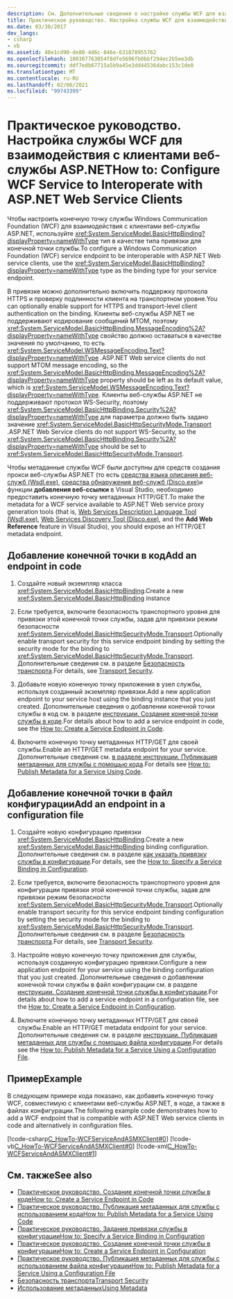 ```yaml
---
description: См. Дополнительные сведения о настройке службы WCF для взаимодействия с клиентами веб-службы ASP.NET.
title: Практическое руководство. Настройка службы WCF для взаимодействия с клиентами веб-службы ASP.NET
ms.date: 03/30/2017
dev_langs:
- csharp
- vb
ms.assetid: 48e1cd90-de80-4d6c-846e-631878955762
ms.openlocfilehash: 180307763054f8dfe5696fb0bbf294ec2b5ee3db
ms.sourcegitcommit: ddf7edb67715a5b9a45e3dd44536dabc153c1de0
ms.translationtype: MT
ms.contentlocale: ru-RU
ms.lasthandoff: 02/06/2021
ms.locfileid: "99743399"
---
```

# <a name="how-to-configure-wcf-service-to-interoperate-with-aspnet-web-service-clients"></a><span data-ttu-id="2c865-103">Практическое руководство. Настройка службы WCF для взаимодействия с клиентами веб-службы ASP.NET</span><span class="sxs-lookup"><span data-stu-id="2c865-103">How to: Configure WCF Service to Interoperate with ASP.NET Web Service Clients</span></span>

<span data-ttu-id="2c865-104">Чтобы настроить конечную точку службы Windows Communication Foundation (WCF) для взаимодействия с клиентами веб-службы ASP.NET, используйте <xref:System.ServiceModel.BasicHttpBinding?displayProperty=nameWithType> тип в качестве типа привязки для конечной точки службы.</span><span class="sxs-lookup"><span data-stu-id="2c865-104">To configure a Windows Communication Foundation (WCF) service endpoint to be interoperable with ASP.NET Web service clients, use the <xref:System.ServiceModel.BasicHttpBinding?displayProperty=nameWithType> type as the binding type for your service endpoint.</span></span>  
  
 <span data-ttu-id="2c865-105">В привязке можно дополнительно включить поддержку протокола HTTPS и проверку подлинности клиента на транспортном уровне.</span><span class="sxs-lookup"><span data-stu-id="2c865-105">You can optionally enable support for HTTPS and transport-level client authentication on the binding.</span></span> <span data-ttu-id="2c865-106">Клиенты веб-службы ASP.NET не поддерживают кодирование сообщений MTOM, поэтому <xref:System.ServiceModel.BasicHttpBinding.MessageEncoding%2A?displayProperty=nameWithType> свойство должно оставаться в качестве значения по умолчанию, то есть <xref:System.ServiceModel.WSMessageEncoding.Text?displayProperty=nameWithType> .</span><span class="sxs-lookup"><span data-stu-id="2c865-106">ASP.NET Web service clients do not support MTOM message encoding, so the <xref:System.ServiceModel.BasicHttpBinding.MessageEncoding%2A?displayProperty=nameWithType> property should be left as its default value, which is <xref:System.ServiceModel.WSMessageEncoding.Text?displayProperty=nameWithType>.</span></span> <span data-ttu-id="2c865-107">Клиенты веб-службы ASP.NET не поддерживают протокол WS-Security, поэтому <xref:System.ServiceModel.BasicHttpBinding.Security%2A?displayProperty=nameWithType> для параметра должно быть задано значение <xref:System.ServiceModel.BasicHttpSecurityMode.Transport> .</span><span class="sxs-lookup"><span data-stu-id="2c865-107">ASP.NET Web Service clients do not support WS-Security, so the <xref:System.ServiceModel.BasicHttpBinding.Security%2A?displayProperty=nameWithType> should be set to <xref:System.ServiceModel.BasicHttpSecurityMode.Transport>.</span></span>  
  
 <span data-ttu-id="2c865-108">Чтобы метаданные службы WCF были доступны для средств создания прокси веб-службы ASP.NET (то есть [средства языка описания веб-служб (Wsdl.exe)](/previous-versions/dotnet/netframework-4.0/7h3ystb6(v=vs.100)), [средства обнаружения веб-служб (Disco.exe)](/previous-versions/dotnet/netframework-4.0/cy2a3ybs(v=vs.100))и функции **добавления веб-ссылки** в Visual Studio, необходимо предоставить конечную точку метаданных HTTP/GET.</span><span class="sxs-lookup"><span data-stu-id="2c865-108">To make the metadata for a WCF service available to ASP.NET Web service proxy generation tools (that is, [Web Services Description Language Tool (Wsdl.exe)](/previous-versions/dotnet/netframework-4.0/7h3ystb6(v=vs.100)), [Web Services Discovery Tool (Disco.exe)](/previous-versions/dotnet/netframework-4.0/cy2a3ybs(v=vs.100)), and the **Add Web Reference** feature in Visual Studio), you should expose an HTTP/GET metadata endpoint.</span></span>  
  
## <a name="add-an-endpoint-in-code"></a><span data-ttu-id="2c865-109">Добавление конечной точки в код</span><span class="sxs-lookup"><span data-stu-id="2c865-109">Add an endpoint in code</span></span>  
  
1. <span data-ttu-id="2c865-110">Создайте новый экземпляр класса <xref:System.ServiceModel.BasicHttpBinding>.</span><span class="sxs-lookup"><span data-stu-id="2c865-110">Create a new <xref:System.ServiceModel.BasicHttpBinding> instance</span></span>  
  
2. <span data-ttu-id="2c865-111">Если требуется, включите безопасность транспортного уровня для привязки этой конечной точки службы, задав для привязки режим безопасности <xref:System.ServiceModel.BasicHttpSecurityMode.Transport>.</span><span class="sxs-lookup"><span data-stu-id="2c865-111">Optionally enable transport security for this service endpoint binding by setting the security mode for the binding to <xref:System.ServiceModel.BasicHttpSecurityMode.Transport>.</span></span> <span data-ttu-id="2c865-112">Дополнительные сведения см. в разделе [Безопасность транспорта](transport-security.md).</span><span class="sxs-lookup"><span data-stu-id="2c865-112">For details, see [Transport Security](transport-security.md).</span></span>  
  
3. <span data-ttu-id="2c865-113">Добавьте новую конечную точку приложения в узел службы, используя созданный экземпляр привязки.</span><span class="sxs-lookup"><span data-stu-id="2c865-113">Add a new application endpoint to your service host using the binding instance that you just created.</span></span> <span data-ttu-id="2c865-114">Дополнительные сведения о добавлении конечной точки службы в код см. в разделе [инструкции. Создание конечной точки службы в коде](how-to-create-a-service-endpoint-in-code.md).</span><span class="sxs-lookup"><span data-stu-id="2c865-114">For details about how to add a service endpoint in code, see the [How to: Create a Service Endpoint in Code](how-to-create-a-service-endpoint-in-code.md).</span></span>  
  
4. <span data-ttu-id="2c865-115">Включите конечную точку метаданных HTTP/GET для своей службы.</span><span class="sxs-lookup"><span data-stu-id="2c865-115">Enable an HTTP/GET metadata endpoint for your service.</span></span> <span data-ttu-id="2c865-116">Дополнительные сведения см. [в разделе инструкции. Публикация метаданных для службы с помощью кода](how-to-publish-metadata-for-a-service-using-code.md).</span><span class="sxs-lookup"><span data-stu-id="2c865-116">For details see [How to: Publish Metadata for a Service Using Code](how-to-publish-metadata-for-a-service-using-code.md).</span></span>  
  
## <a name="add-an-endpoint-in-a-configuration-file"></a><span data-ttu-id="2c865-117">Добавление конечной точки в файл конфигурации</span><span class="sxs-lookup"><span data-stu-id="2c865-117">Add an endpoint in a configuration file</span></span>  
  
1. <span data-ttu-id="2c865-118">Создайте новую конфигурацию привязки <xref:System.ServiceModel.BasicHttpBinding>.</span><span class="sxs-lookup"><span data-stu-id="2c865-118">Create a new <xref:System.ServiceModel.BasicHttpBinding> binding configuration.</span></span> <span data-ttu-id="2c865-119">Дополнительные сведения см. в разделе [как указать привязку службы в конфигурации](../how-to-specify-a-service-binding-in-configuration.md).</span><span class="sxs-lookup"><span data-stu-id="2c865-119">For details, see the [How to: Specify a Service Binding in Configuration](../how-to-specify-a-service-binding-in-configuration.md).</span></span>  
  
2. <span data-ttu-id="2c865-120">Если требуется, включите безопасность транспортного уровня для конфигурации привязки этой конечной точки службы, задав для привязки режим безопасности <xref:System.ServiceModel.BasicHttpSecurityMode.Transport>.</span><span class="sxs-lookup"><span data-stu-id="2c865-120">Optionally enable transport security for this service endpoint binding configuration by setting the security mode for the binding to <xref:System.ServiceModel.BasicHttpSecurityMode.Transport>.</span></span> <span data-ttu-id="2c865-121">Дополнительные сведения см. в разделе [Безопасность транспорта](transport-security.md).</span><span class="sxs-lookup"><span data-stu-id="2c865-121">For details, see [Transport Security](transport-security.md).</span></span>  
  
3. <span data-ttu-id="2c865-122">Настройте новую конечную точку приложения для службы, используя созданную конфигурацию привязки.</span><span class="sxs-lookup"><span data-stu-id="2c865-122">Configure a new application endpoint for your service using the binding configuration that you just created.</span></span> <span data-ttu-id="2c865-123">Дополнительные сведения о добавлении конечной точки службы в файл конфигурации см. в разделе [инструкции. Создание конечной точки службы в конфигурации](how-to-create-a-service-endpoint-in-configuration.md).</span><span class="sxs-lookup"><span data-stu-id="2c865-123">For details about how to add a service endpoint in a configuration file, see the [How to: Create a Service Endpoint in Configuration](how-to-create-a-service-endpoint-in-configuration.md).</span></span>  
  
4. <span data-ttu-id="2c865-124">Включите конечную точку метаданных HTTP/GET для своей службы.</span><span class="sxs-lookup"><span data-stu-id="2c865-124">Enable an HTTP/GET metadata endpoint for your service.</span></span> <span data-ttu-id="2c865-125">Дополнительные сведения см. в разделе [инструкции. Публикация метаданных для службы с помощью файла конфигурации](how-to-publish-metadata-for-a-service-using-a-configuration-file.md).</span><span class="sxs-lookup"><span data-stu-id="2c865-125">For details see the [How to: Publish Metadata for a Service Using a Configuration File](how-to-publish-metadata-for-a-service-using-a-configuration-file.md).</span></span>  
  
## <a name="example"></a><span data-ttu-id="2c865-126">Пример</span><span class="sxs-lookup"><span data-stu-id="2c865-126">Example</span></span>  

 <span data-ttu-id="2c865-127">В следующем примере кода показано, как добавить конечную точку WCF, совместимую с клиентами веб-службы ASP.NET, в коде, а также в файлах конфигурации.</span><span class="sxs-lookup"><span data-stu-id="2c865-127">The following example code demonstrates how to add a WCF endpoint that is compatible with ASP.NET Web service clients in code and alternatively in configuration files.</span></span>  
  
 [!code-csharp[C_HowTo-WCFServiceAndASMXClient#0](../../../../samples/snippets/csharp/VS_Snippets_CFX/c_howto-wcfserviceandasmxclient/cs/program.cs#0)]
 [!code-vb[C_HowTo-WCFServiceAndASMXClient#0](../../../../samples/snippets/visualbasic/VS_Snippets_CFX/c_howto-wcfserviceandasmxclient/vb/program.vb#0)]
 [!code-xml[C_HowTo-WCFServiceAndASMXClient#1](../../../../samples/snippets/csharp/VS_Snippets_CFX/c_howto-wcfserviceandasmxclient/common/app.config#1)]
  
## <a name="see-also"></a><span data-ttu-id="2c865-128">См. также</span><span class="sxs-lookup"><span data-stu-id="2c865-128">See also</span></span>

- [<span data-ttu-id="2c865-129">Практическое руководство. Создание конечной точки службы в коде</span><span class="sxs-lookup"><span data-stu-id="2c865-129">How to: Create a Service Endpoint in Code</span></span>](how-to-create-a-service-endpoint-in-code.md)
- [<span data-ttu-id="2c865-130">Практическое руководство. Публикация метаданных для службы с использованием кода</span><span class="sxs-lookup"><span data-stu-id="2c865-130">How to: Publish Metadata for a Service Using Code</span></span>](how-to-publish-metadata-for-a-service-using-code.md)
- [<span data-ttu-id="2c865-131">Практическое руководство. Задание привязки службы в конфигурации</span><span class="sxs-lookup"><span data-stu-id="2c865-131">How to: Specify a Service Binding in Configuration</span></span>](../how-to-specify-a-service-binding-in-configuration.md)
- [<span data-ttu-id="2c865-132">Практическое руководство. Создание конечной точки службы в конфигурации</span><span class="sxs-lookup"><span data-stu-id="2c865-132">How to: Create a Service Endpoint in Configuration</span></span>](how-to-create-a-service-endpoint-in-configuration.md)
- [<span data-ttu-id="2c865-133">Практическое руководство. Публикация метаданных для службы с использованием файла конфигурации</span><span class="sxs-lookup"><span data-stu-id="2c865-133">How to: Publish Metadata for a Service Using a Configuration File</span></span>](how-to-publish-metadata-for-a-service-using-a-configuration-file.md)
- [<span data-ttu-id="2c865-134">Безопасность транспорта</span><span class="sxs-lookup"><span data-stu-id="2c865-134">Transport Security</span></span>](transport-security.md)
- [<span data-ttu-id="2c865-135">Использование метаданных</span><span class="sxs-lookup"><span data-stu-id="2c865-135">Using Metadata</span></span>](using-metadata.md)
